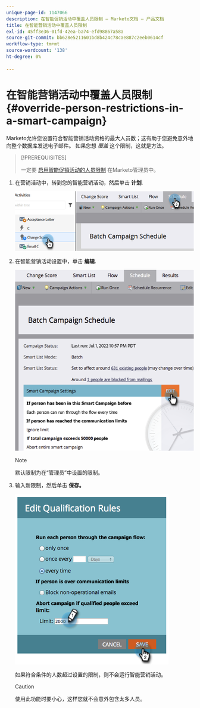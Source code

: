 ```yaml
---
unique-page-id: 1147066
description: 在智能促销活动中覆盖人员限制 — Marketo文档 — 产品文档
title: 在智能营销活动中覆盖人员限制
exl-id: 45ff3e36-01fd-42ea-ba74-efd98867a58a
source-git-commit: bb628e5211601bd8b424c78cae887c2eeb0614cf
workflow-type: tm+mt
source-wordcount: '138'
ht-degree: 0%

---
```


# 在智能营销活动中覆盖人员限制 {#override-person-restrictions-in-a-smart-campaign}

Marketo允许您设置符合智能营销活动资格的最大人员数；这有助于您避免意外地向整个数据库发送电子邮件。 如果您想 _覆盖_ 这个限制，这就是方法。

>[!PREREQUISITES]
>
>一定要 [启用智能促销活动的人员限制](/help/marketo/product-docs/administration/email-setup/enable-person-restrictions-for-smart-campaigns.md) 在Marketo管理员中。

1. 在营销活动中，转到您的智能营销活动，然后单击 **计划**.

   ![](assets/override-person-restrictions-in-a-smart-campaign-1.png)

1. 在智能营销活动设置中，单击 **编辑**.

   ![](assets/override-person-restrictions-in-a-smart-campaign-2.png)

   >[!NOTE]
   >
   >默认限制为在“管理员”中设置的限制。

1. 输入新限制，然后单击 **保存。**

   ![](assets/override-person-restrictions-in-a-smart-campaign-3.png)

   如果符合条件的人数超过设置的限制，则不会运行智能营销活动。

   >[!CAUTION]
   >
   >使用此功能时要小心，这样您就不会意外包含太多人员。
